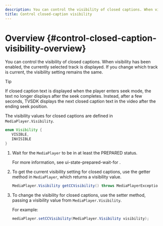 ```yaml
---
description: You can control the visibility of closed captions. When visibility has been enabled, the currently selected track is displayed. If you change which track is current, the visibility setting remains the same.
title: Control closed-caption visibility
---
```


# Overview {#control-closed-caption-visibility-overview}

You can control the visibility of closed captions. When visibility has been enabled, the currently selected track is displayed. If you change which track is current, the visibility setting remains the same.

>[!TIP]
>
>If closed caption text is displayed when the player enters seek mode, the text no longer displays after the seek completes. Instead, after a few seconds, TVSDK displays the next closed caption text in the video after the ending seek position. 
>
>The visibility values for closed captions are defined in `MediaPlayer.Visibility`.
>
>```java
>enum Visibility {  
>    VISIBLE,  
>    INVISIBLE 
>}
>```
>

1. Wait for the `MediaPlayer` to be in at least the PREPARED status.

   For more information, see  ui-state-prepared-wait-for .
1. To get the current visibility setting for closed captions, use the getter method in `MediaPlayer`, which returns a visibility value.

   ```java
   MediaPlayer.Visibility getCCVisibility() throws MediaPlayerException;
   ```

1. To change the visibility for closed captions, use the setter method, passing a visibility value from `MediaPlayer.Visibility`.

   For example: 

   ```java
   mediaPlayer.setCCVisibility(MediaPlayer.Visibility visibility);
   ```

